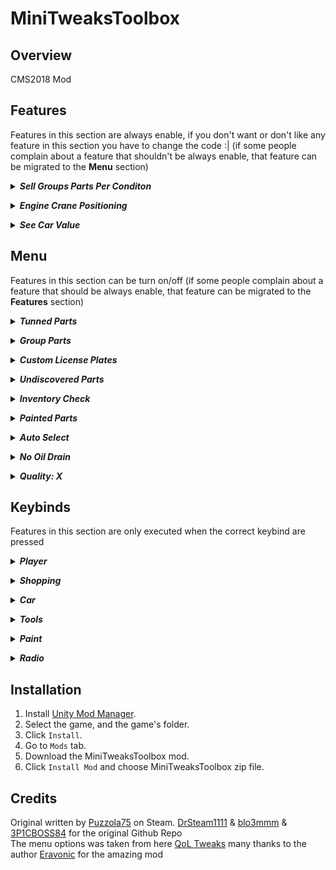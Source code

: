 # MiniTweaksToolbox
## Overview
CMS2018 Mod
## Features
Features in this section are always enable, if you don't want or don't like any feature in this section you have to change the code :| (if some people complain about a feature that shouldn't be always enable, that feature can be migrated to the **Menu** section)

***<details><summary>Sell Groups Parts Per Conditon</summary>***
  
  When you sell parts that are below or equal to condition its gonna sell groups that are inside that range
</details>

***<details><summary>Engine Crane Positioning</summary>***
  
  The engine crane its gonna be facing the engine (some DLC cars have engines in the trunk, instead of the engine crane be in the front its gonna be on the back of the car)
</details>

***<details><summary>See Car Value</summary>***
  
  In sheds and on the junkward every time your mouse is over a car its gonna show that car value on the top right (if you have "Experienced Auctioneer" skill it will show you the the average value of the car)
</details>

## Menu
Features in this section can be turn on/off (if some people complain about a feature that should be always enable, that feature can be migrated to the **Features** section)

***<details><summary>Tunned Parts</summary>***
  
  With tunned parts enable when you buy any part that can be tunned it will buy it, if not it will buy the standard one (If you don't have enough money to afford the tunned part, it will automatically buy the standard one)
</details>

***<details><summary>Group Parts</summary>***
  
  With group parts enable when you buy tires and wheels they it will be on a group already balanced, the suspension and engine group is buyable too
</details>

***<details><summary>Custom License Plates</summary>***

  With custom license plates enable when you buy license plates it will check for the name/number of that license plate, it will be more pricy though
</details>

***<details><summary>Undiscovered Parts</summary>***
  
  With undiscovered parts enable when you buy all the parts at once its gonna buy all parts of the order (discovered and undiscovered)
</details>

***<details><summary>Inventory Check</summary>***
  
  With inventory check enable when you buy a part that you already have its gonna warning you that you already have it, you can still buy it if you press B again
</details>

***<details><summary>Painted Parts</summary>***
  
  With painted parts enable when you buy any body part it will be already painted with the current color and livery, it will be 100$ more pricy though
</details>

***<details><summary>Auto Select</summary>***
  
  With auto select enable when you select a part to mount its gonna choose the best one in the inventory
</details>

***<details><summary>No Oil Drain</summary>***
  
  With no oil drain enable once you hit the max amount of oil in the engine, the gallon will forcibly stop (in some cases will charge you for 20$)
</details>

***<details><summary>Quality: X</summary>***
  
  With quality enable when you buy a part its gonna be at quality number(X) (it will be much more pricy though)
</details>

## Keybinds
Features in this section are only executed when the correct keybind are pressed

***<details><summary>Player</summary>***
  
  | Feature       |               Key               |
  | ------------- |:-------------------------------:|
  | Sprint        |  `Left Shift` or `Right Shift`  |
  | Reset Postion |               `R`               |
  
  **Reset Postion**: This works where the **Sprint** is applied, except in sheds
</details>

***<details><summary>Shopping</summary>***
  
  | Feature                       |  Key  |
  | ----------------------------- |:-----:|
  | Buy single parts or cars      |  `B`  |
  | Buy all parts at once         |  `J`  |
  
  **Buy single parts or cars**: When you are in the garage you can any part, when you are on a shed or junkward you can buy the car
  
  **Buy all parts at once**: When the car is from the order is gonna buy all discovered parts (you have to open the car info/summary to the game update the discovered parts, if you have the undiscovered parts enable its gonna buy all parts of the order) (if you have the group parts enable its gonna buy the all parts, and the parts that can be grouped already grouped and balanced)
</details>

***<details><summary>Car</summary>***
  
  | Feature                           |         Key         |
  | --------------------------------- |:-------------------:|
  | Open or close hood                |  `Numpad 8` or `8`  |
  | Open or close front left door     |  `Numpad 4` or `4`  |
  | Open or close front right door    |  `Numpad 6` or `6`  |
  | Open or close rear left door      |  `Numpad 1` or `1`  |
  | Open or close rear right door     |  `Numpad 3` or `3`  |
  | Open or close trunk               |  `Numpad 2` or `2`  |
  | Open or close all car parts       |  `Numpad 5` or `5`  |
</details>

***<details><summary>Tools</summary>***
  
  | Feature                           |  Key  |
  | --------------------------------- |:-----:|
  | Use Welder                        |  `K`  |
  | Use Interior Detailing Toolkit    |  `L`  |
  | Rotate Engine Stand to the left   |  `Y`  |
  | Rotate Engine Stand to the right  |  `U`  |
</details>

***<details><summary>Paint</summary>***
  
  | Feature                        |  Key  |
  | ------------------------------ |:-----:|
  | Open Paint Menu to paint car   |  `P`  |
</details>

***<details><summary>Radio</summary>***
  
  | Feature           |  Key  |
  | ----------------- |:-----:|
  | Toggle Radio      |  `V`  |
  | Next Song         |  `N`  |
</details>

## Installation
1. Install [Unity Mod Manager](https://www.nexusmods.com/site/mods/21).
2. Select the game, and the game's folder.
3. Click `Install`.
4. Go to `Mods` tab.
5. Download the MiniTweaksToolbox mod.
6. Click `Install Mod` and choose MiniTweaksToolbox zip file.

## Credits
Original written by [Puzzola75](https://steamcommunity.com/app/645630/discussions/1/1814296273125911667/) on Steam. [DrSteam1111](https://github.com/DrSteam1111/QuickShop) & [blo3mmm](https://github.com/blo3mmm) & [3P1CBOSS84](https://github.com/3P1CBOSS84/Quickshop-2.0) for the original Github Repo <br>
The menu options was taken from here [QoL Tweaks](https://www.nexusmods.com/carmechanicsimulator2018/mods/23) many thanks to the author [Eravonic](https://www.nexusmods.com/carmechanicsimulator2018/users/128492483) for the amazing mod
